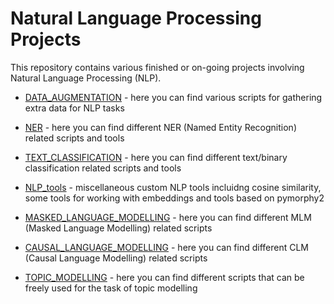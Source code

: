 # Natural Language Processing Projects

This repository contains various finished or on-going projects involving Natural Language Processing (NLP).

* [DATA_AUGMENTATION](https://github.com/eistakovskii/NLP_projects/tree/main/DATA_AUGMENTATION) - here you can find various scripts for gathering extra data for NLP tasks

* [NER](https://github.com/eistakovskii/NLP_projects/tree/main/NER) - here you can find different NER (Named Entity Recognition) related scripts and tools

* [TEXT_CLASSIFICATION](https://github.com/eistakovskii/NLP_projects/tree/main/TEXT_CLASSIFICATION) - here you can find different text/binary classification related scripts and tools

* [NLP_tools](https://github.com/eistakovskii/NLP_projects/tree/main/NLP_tools) - miscellaneous custom NLP tools incluidng cosine similarity, some tools for working with embeddings and tools based on pymorphy2 

* [MASKED_LANGUAGE_MODELLING](https://github.com/eistakovskii/NLP_projects/tree/main/MASKED_LANGUAGE_MODELLING) - here you can find different MLM (Masked Language Modelling) related scripts

* [CAUSAL_LANGUAGE_MODELLING](https://github.com/eistakovskii/NLP_projects/tree/main/CAUSAL_LANGUAGE_MODELLING) - here you can find different CLM (Causal Language Modelling) related scripts

* [TOPIC_MODELLING](https://github.com/eistakovskii/NLP_projects/tree/main/TOPIC_MODELLING) - here you can find different scripts that can be freely used for the task of topic modelling
